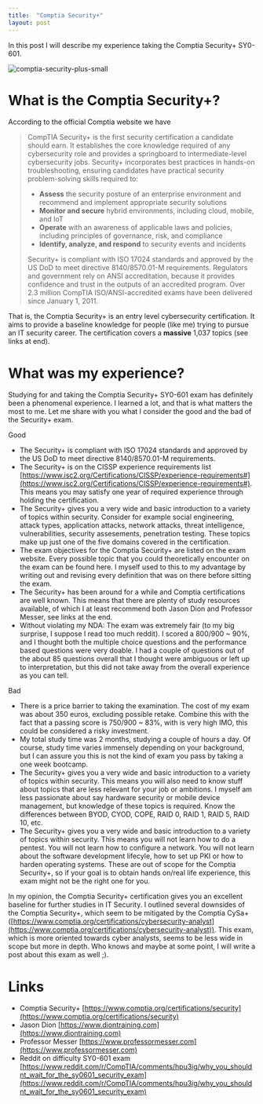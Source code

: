 ```yaml
---
title:  "Comptia Security+"
layout: post
---
```


In this post I will describe my experience taking the Comptia Security+ SY0-601.

![comptia-security-plus-small](https://user-images.githubusercontent.com/65175073/172543640-10b3d336-8fdb-40f5-b54d-0af99fab11d8.png)


# What is the Comptia Security+?

According to the official Comptia website we have

> CompTIA Security+ is the first security certification a candidate should earn. It establishes the core knowledge required of any cybersecurity role and provides a springboard to intermediate-level cybersecurity jobs. Security+ incorporates best practices in hands-on troubleshooting, ensuring candidates have practical security problem-solving skills required to: 
> - **Assess** the security posture of an enterprise environment and recommend and implement appropriate security solutions
> - **Monitor and secure** hybrid environments, including cloud, mobile, and IoT
> - **Operate** with an awareness of applicable laws and policies, including principles of governance, risk, and compliance
> - **Identify, analyze, and respond** to security events and incidents
> 
> Security+ is compliant with ISO 17024 standards and approved by the US DoD to meet directive 8140/8570.01-M requirements. Regulators and government rely on ANSI accreditation, because it provides confidence and trust in the outputs of an accredited program. Over 2.3 million CompTIA ISO/ANSI-accredited exams have been delivered since January 1, 2011.

That is, the Comptia Security+ is an entry level cybersecurity certification. It aims to provide a baseline knowledge for people (like me) trying to pursue an IT security career. The certification covers a **massive** 1,037 topics (see links at end).

# What was my experience?

Studying for and taking the Comptia Security+ SY0-601 exam has definitely been a phenomenal experience. I learned a lot, and that is what matters the most to me. Let me share with you what I consider the good and the bad of the Security+ exam.

Good
- The Security+ is compliant with ISO 17024 standards and approved by the US DoD to meet directive 8140/8570.01-M requirements. 
- The Security+ is on the CISSP experience requirements list [https://www.isc2.org/Certifications/CISSP/experience-requirements#](https://www.isc2.org/Certifications/CISSP/experience-requirements#). This means you may satisfy one year of required experience through holding the certification.
- The Security+ gives you a very wide and basic introduction to a variety of topics within security. Consider for example social engineering, attack types, application attacks, network attacks, threat intelligence, vulnerabilities, security assesements, penetration testing. These topics make up just one of the five domains covered in the certification.
- The exam objectives for the Comptia Security+ are listed on the exam website. Every possible topic that you could theoretically encounter on the exam can be found here. I myself used to this to my advantage by writing out and revising every definition that was on there before sitting the exam.
- The Security+ has been around for a while and Comptia certifications are well known. This means that there are plenty of study resources available, of which I at least recommend both Jason Dion and Professor Messer, see links at the end.
- Without violating my NDA: The exam was extremely fair (to my big surprise, I suppose I read too much reddit). I scored a 800/900 ~ 90%, and I thought both the multiple choice questions and the performance based questions were very doable. I had a couple of questions out of the about 85 questions overall that I thought were ambiguous or left up to interpretation, but this did not take away from the overall experience as you can tell.

Bad
- There is a price barrier to taking the examination. The cost of my exam was about 350 euros, excluding possible retake. Combine this with the fact that a passing score is 750/900 ~ 83%, with is very high IMO, this could be considered a risky investment.
- My total study time was 2 months, studying a couple of hours a day. Of course, study time varies immensely depending on your background, but I can assure you this is not the kind of exam you pass by taking a one week bootcamp.
- The Security+ gives you a very wide and basic introduction to a variety of topics within security. This means you will also need to know stuff about topics that are less relevant for your job or ambitions. I myself am less passionate about say hardware security or mobile device management, but knowledge of these topics is required. Know the differences between BYOD, CYOD, COPE, RAID 0, RAID 1, RAID 5, RAID 10, etc.
- The Security+ gives you a very wide and basic introduction to a variety of topics within security. This means you will not learn how to do a pentest. You will not learn how to configure a network. You will not learn about the software development lifecyle, how to set up PKI or how to harden operating systems. These are out of scope for the Comptia Security+, so if your goal is to obtain hands on/real life experience, this exam might not be the right one for you.

In my opinion, the Comptia Security+ certification gives you an excellent baseline for further studies in IT Security. I outlined several downsides of the Comptia Security+, which seem to be mitigated by the Comptia CySa+ ([https://www.comptia.org/certifications/cybersecurity-analyst](https://www.comptia.org/certifications/cybersecurity-analyst)). This exam, which is more oriented towards cyber analysts, seems to be less wide in scope but more in depth. Who knows and maybe at some point, I will write a post about this exam as well ;).

# Links
- Comptia Security+ [https://www.comptia.org/certifications/security](https://www.comptia.org/certifications/security)
- Jason Dion [https://www.diontraining.com](https://www.diontraining.com)
- Professor Messer [https://www.professormesser.com](https://www.professormesser.com)
- Reddit on difficulty SY0-601 exam [https://www.reddit.com/r/CompTIA/comments/hpu3ig/why_you_shouldnt_wait_for_the_sy0601_security_exam](https://www.reddit.com/r/CompTIA/comments/hpu3ig/why_you_shouldnt_wait_for_the_sy0601_security_exam)


